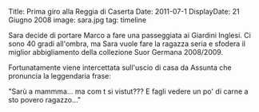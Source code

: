 Title: Prima giro alla Reggia di Caserta
Date: 2011-07-1
DisplayDate: 21 Giugno 2008
image: sara.jpg
tag: timeline

Sara decide di portare Marco a fare una passeggiata ai Giardini
Inglesi.  Ci sono 40 gradi all'ombra, ma Sara vuole fare la ragazza
seria e sfodera il miglior abbigliamento della collezione Suor Germana
2008/2009.

Fortunatamente viene intercettata sull'uscio di casa da Assunta che
pronuncia la leggendaria frase:

"Sarù a mammma... ma com t si vistut??? E fagli vedere un po' di carne
a sto povero ragazzo..."
